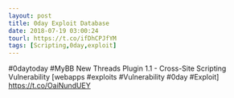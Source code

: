```yaml
---
layout: post
title: 0day Exploit Database
date: 2018-07-19 03:00:24
tourl: https://t.co/ifDhCPJfYM
tags: [Scripting,0day,exploit]
---
```

#0daytoday #MyBB New Threads Plugin 1.1 - Cross-Site Scripting Vulnerability [webapps #exploits #Vulnerability #0day #Exploit] https://t.co/OaiNundUEY
